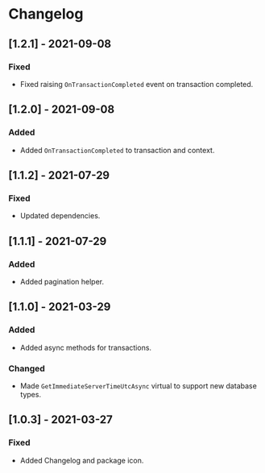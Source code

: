 # Changelog

## [1.2.1] - 2021-09-08

### Fixed

- Fixed raising  `OnTransactionCompleted` event on transaction completed.

## [1.2.0] - 2021-09-08

### Added

- Added `OnTransactionCompleted` to transaction and context.

## [1.1.2] - 2021-07-29

### Fixed

- Updated dependencies.

## [1.1.1] - 2021-07-29

### Added

- Added pagination helper.

## [1.1.0] - 2021-03-29

### Added

- Added async methods for transactions.

### Changed

- Made `GetImmediateServerTimeUtcAsync` virtual to support new database types.

## [1.0.3] - 2021-03-27

### Fixed

- Added Changelog and package icon.

